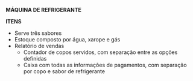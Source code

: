 <b>MÁQUINA DE REFRIGERANTE</b>

<b>ITENS</b>
- Serve três sabores
- Estoque composto por água, xarope e gás
- Relatório de vendas
    - Contador de copos servidos, com separação entre as opções definidas
    - Caixa com todas as informações de pagamentos, com separação por copo e sabor de refrigerante